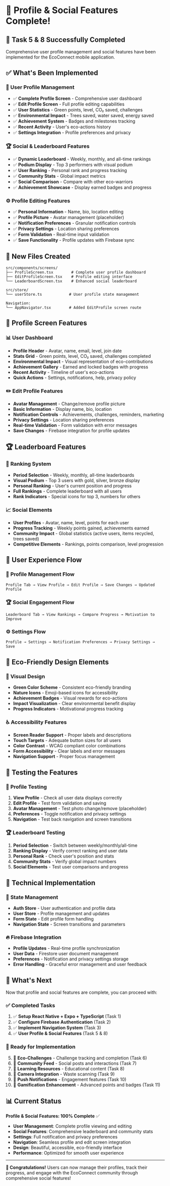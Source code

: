 # 👤 Profile & Social Features Complete!

## 🎉 Task 5 & 8 Successfully Completed

Comprehensive user profile management and social features have been implemented for the EcoConnect mobile application.

## ✅ What's Been Implemented

### 👤 User Profile Management
- ✅ **Complete Profile Screen** - Comprehensive user dashboard
- ✅ **Edit Profile Screen** - Full profile editing capabilities
- ✅ **User Statistics** - Green points, level, CO₂ saved, challenges
- ✅ **Environmental Impact** - Trees saved, water saved, energy saved
- ✅ **Achievement System** - Badges and milestones tracking
- ✅ **Recent Activity** - User's eco-actions history
- ✅ **Settings Integration** - Profile preferences and privacy

### 🏆 Social & Leaderboard Features
- ✅ **Dynamic Leaderboard** - Weekly, monthly, and all-time rankings
- ✅ **Podium Display** - Top 3 performers with visual podium
- ✅ **User Ranking** - Personal rank and progress tracking
- ✅ **Community Stats** - Global impact metrics
- ✅ **Social Comparison** - Compare with other eco-warriors
- ✅ **Achievement Showcase** - Display earned badges and progress

### ⚙️ Profile Editing Features
- ✅ **Personal Information** - Name, bio, location editing
- ✅ **Profile Picture** - Avatar management (placeholder)
- ✅ **Notification Preferences** - Granular notification controls
- ✅ **Privacy Settings** - Location sharing preferences
- ✅ **Form Validation** - Real-time input validation
- ✅ **Save Functionality** - Profile updates with Firebase sync

## 📁 New Files Created

```
src/components/screens/
├── ProfileScreen.tsx        # Complete user profile dashboard
├── EditProfileScreen.tsx    # Profile editing interface
└── LeaderboardScreen.tsx    # Enhanced social leaderboard

src/store/
└── userStore.ts            # User profile state management

Navigation:
└── AppNavigator.tsx        # Added EditProfile screen route
```

## 🎨 Profile Screen Features

### 📊 **User Dashboard**
- **Profile Header** - Avatar, name, email, level, join date
- **Stats Grid** - Green points, level, CO₂ saved, challenges completed
- **Environmental Impact** - Visual representation of eco-contributions
- **Achievement Gallery** - Earned and locked badges with progress
- **Recent Activity** - Timeline of user's eco-actions
- **Quick Actions** - Settings, notifications, help, privacy policy

### ✏️ **Edit Profile Features**
- **Avatar Management** - Change/remove profile picture
- **Basic Information** - Display name, bio, location
- **Notification Controls** - Achievements, challenges, reminders, marketing
- **Privacy Settings** - Location sharing preferences
- **Real-time Validation** - Form validation with error messages
- **Save Changes** - Firebase integration for profile updates

## 🏆 Leaderboard Features

### 🥇 **Ranking System**
- **Period Selection** - Weekly, monthly, all-time leaderboards
- **Visual Podium** - Top 3 users with gold, silver, bronze display
- **Personal Ranking** - User's current position and progress
- **Full Rankings** - Complete leaderboard with all users
- **Rank Indicators** - Special icons for top 3, numbers for others

### 📈 **Social Elements**
- **User Profiles** - Avatar, name, level, points for each user
- **Progress Tracking** - Weekly points gained, achievements earned
- **Community Impact** - Global statistics (active users, items recycled, trees saved)
- **Competitive Elements** - Rankings, points comparison, level progression

## 🎯 User Experience Flow

### 👤 **Profile Management Flow**
```
Profile Tab → View Profile → Edit Profile → Save Changes → Updated Profile
```

### 🏆 **Social Engagement Flow**
```
Leaderboard Tab → View Rankings → Compare Progress → Motivation to Improve
```

### ⚙️ **Settings Flow**
```
Profile → Settings → Notification Preferences → Privacy Settings → Save
```

## 🌱 Eco-Friendly Design Elements

### 🎨 **Visual Design**
- **Green Color Scheme** - Consistent eco-friendly branding
- **Nature Icons** - Emoji-based icons for accessibility
- **Achievement Badges** - Visual rewards for eco-actions
- **Impact Visualization** - Clear environmental benefit display
- **Progress Indicators** - Motivational progress tracking

### ♿ **Accessibility Features**
- **Screen Reader Support** - Proper labels and descriptions
- **Touch Targets** - Adequate button sizes for all users
- **Color Contrast** - WCAG compliant color combinations
- **Form Accessibility** - Clear labels and error messages
- **Navigation Support** - Proper focus management

## 🧪 Testing the Features

### 👤 **Profile Testing**
1. **View Profile** - Check all user data displays correctly
2. **Edit Profile** - Test form validation and saving
3. **Avatar Management** - Test photo change/remove (placeholder)
4. **Preferences** - Toggle notification and privacy settings
5. **Navigation** - Test back navigation and screen transitions

### 🏆 **Leaderboard Testing**
1. **Period Selection** - Switch between weekly/monthly/all-time
2. **Ranking Display** - Verify correct ranking and user data
3. **Personal Rank** - Check user's position and stats
4. **Community Stats** - Verify global impact numbers
5. **Social Elements** - Test user comparisons and progress

## 🔧 Technical Implementation

### 📱 **State Management**
- **Auth Store** - User authentication and profile data
- **User Store** - Profile management and updates
- **Form State** - Edit profile form handling
- **Navigation State** - Screen transitions and parameters

### 🔥 **Firebase Integration**
- **Profile Updates** - Real-time profile synchronization
- **User Data** - Firestore user document management
- **Preferences** - Notification and privacy settings storage
- **Error Handling** - Graceful error management and user feedback

## 🚀 What's Next

Now that profile and social features are complete, you can proceed with:

### ✅ **Completed Tasks**
1. ✅ **Setup React Native + Expo + TypeScript** (Task 1)
2. ✅ **Configure Firebase Authentication** (Task 2)
3. ✅ **Implement Navigation System** (Task 3)
4. ✅ **User Profile & Social Features** (Task 5 & 8)

### 🔄 **Ready for Implementation**
5. 🔄 **Eco-Challenges** - Challenge tracking and completion (Task 6)
6. 🔄 **Community Feed** - Social posts and interactions (Task 7)
7. 🔄 **Learning Resources** - Educational content (Task 8)
8. 🔄 **Camera Integration** - Waste scanning (Task 9)
9. 🔄 **Push Notifications** - Engagement features (Task 10)
10. 🔄 **Gamification Enhancement** - Advanced points and badges (Task 11)

## 📊 Current Status

**Profile & Social Features: 100% Complete** ✅

- **User Management**: Complete profile viewing and editing
- **Social Features**: Comprehensive leaderboard and community stats
- **Settings**: Full notification and privacy preferences
- **Navigation**: Seamless profile and edit screen integration
- **Design**: Beautiful, accessible, eco-friendly interface
- **Performance**: Optimized for smooth user experience

---

**🎉 Congratulations!** Users can now manage their profiles, track their progress, and engage with the EcoConnect community through comprehensive social features!